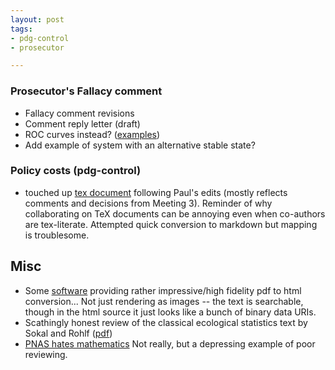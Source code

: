 ```yaml
---
layout: post
tags: 
- pdg-control
- prosecutor

---
```




### Prosecutor's Fallacy comment

* Fallacy comment revisions
* Comment reply letter (draft)
* ROC curves instead?  ([examples](https://github.com/cboettig/earlywarning/blob/abcc1cd727f2a45ee7cbb2220135a6ebfc3e4277/inst/doc/roc_curves.md))
* Add example of system with an alternative stable state?

### Policy costs (pdg-control)

* touched up [tex document](https://github.com/cboettig/pdg_control/blob/master/inst/doc/policycosts/policycosts_PRA.tex) following Paul's edits (mostly reflects comments and decisions from Meeting 3).  Reminder of why collaborating on TeX documents can be annoying even when co-authors are tex-literate.  Attempted quick conversion to markdown but mapping is troublesome.  

## Misc

* Some [software](https://github.com/coolwanglu/pdf2htmlEX) providing rather impressive/high fidelity pdf to html conversion...  Not just rendering as images -- the text is searchable, though in the html source it just looks like a bunch of binary data URIs.  
* Scathingly honest review of the classical ecological statistics text by Sokal and Rohlf ([pdf](http://t.co/5IioNf1p1y)) 
* [PNAS hates mathematics](http://www.steinsaltz.me.uk/pnas.html) Not really, but a depressing example of poor reviewing.  




